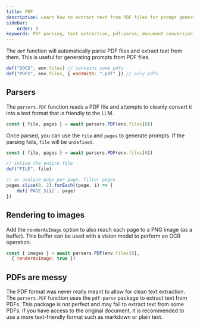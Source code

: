 ```yaml
---
title: PDF
description: Learn how to extract text from PDF files for prompt generation using GenAIScript's PDF parsing capabilities.
sidebar:
    order: 9
keywords: PDF parsing, text extraction, pdf-parse, document conversion, prompt generation
---
```


The `def` function will automatically parse PDF files and extract text from them. This is useful for generating prompts from PDF files.

```javascript
def("DOCS", env.files) // contains some pdfs
def("PDFS", env.files, { endsWith: ".pdf" }) // only pdfs
```

## Parsers

The `parsers.PDF` function reads a PDF file and attempts to cleanly convert it into a text format
that is friendly to the LLM.

```js
const { file, pages } = await parsers.PDF(env.files[0])
```

Once parsed, you can use the `file` and `pages` to generate prompts. If the parsing fails, `file` will be `undefined`.

```js
const { file, pages } = await parsers.PDF(env.files[0])

// inline the entire file
def("FILE", file)

// or analyze page per page, filter pages
pages.slice(0, 2).forEach((page, i) => {
    def(`PAGE_${i}`, page)
})
```

## Rendering to images

Add the `renderAsImage` option to also reach each page to a PNG image (as a buffer). This buffer can be used with a vision model to perform
an OCR operation.

```js wrap
const { images } = await parsers.PDF(env.files[0], 
  { renderAsImage: true })
```

## PDFs are messy

The PDF format was never really meant to allow for clean text extraction. The `parsers.PDF` function uses the `pdf-parse` package to extract text from PDFs. This package is not perfect and may fail to extract text from some PDFs. If you have access to the original document, it is recommended to use a more text-friendly format such as markdown or plain text.
